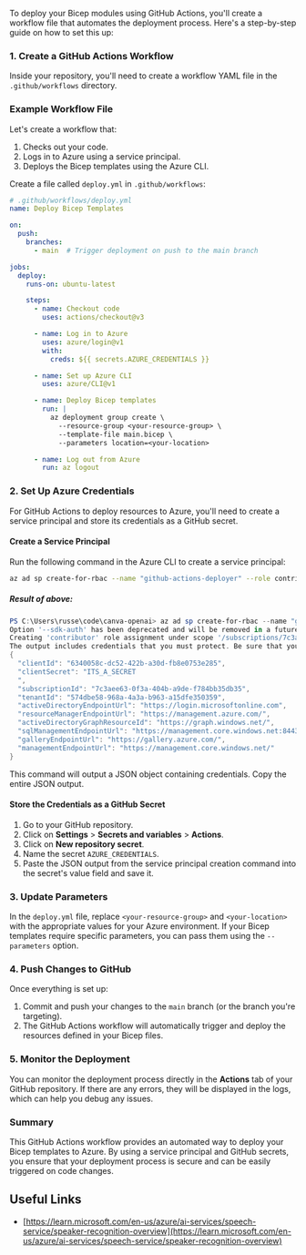 To deploy your Bicep modules using GitHub Actions, you'll create a workflow file that automates the deployment process. Here's a step-by-step guide on how to set this up:

### 1. **Create a GitHub Actions Workflow**

Inside your repository, you'll need to create a workflow YAML file in the `.github/workflows` directory.

### Example Workflow File

Let's create a workflow that:

1. Checks out your code.
2. Logs in to Azure using a service principal.
3. Deploys the Bicep templates using the Azure CLI.

Create a file called `deploy.yml` in `.github/workflows`:

```yaml
# .github/workflows/deploy.yml
name: Deploy Bicep Templates

on:
  push:
    branches:
      - main  # Trigger deployment on push to the main branch

jobs:
  deploy:
    runs-on: ubuntu-latest

    steps:
      - name: Checkout code
        uses: actions/checkout@v3

      - name: Log in to Azure
        uses: azure/login@v1
        with:
          creds: ${{ secrets.AZURE_CREDENTIALS }}

      - name: Set up Azure CLI
        uses: azure/CLI@v1

      - name: Deploy Bicep templates
        run: |
          az deployment group create \
            --resource-group <your-resource-group> \
            --template-file main.bicep \
            --parameters location=<your-location>

      - name: Log out from Azure
        run: az logout
```

### 2. **Set Up Azure Credentials**

For GitHub Actions to deploy resources to Azure, you'll need to create a service principal and store its credentials as a GitHub secret.

#### Create a Service Principal

Run the following command in the Azure CLI to create a service principal:

```bash
az ad sp create-for-rbac --name "github-actions-deployer" --role contributor --scopes /subscriptions/<your-subscription-id>/resourceGroups/<your-resource-group> --sdk-auth
```

##### Result of above:

```powershell
PS C:\Users\russe\code\canva-openai> az ad sp create-for-rbac --name "github-actions-deployer" --role contributor --scopes /subscriptions/7c3aee63-0f3a-404b-a9de-f784bb35db35 --sdk-auth
Option '--sdk-auth' has been deprecated and will be removed in a future release.
Creating 'contributor' role assignment under scope '/subscriptions/7c3aee63-0f3a-404b-a9de-f784bb35db35'
The output includes credentials that you must protect. Be sure that you do not include these credentials in your code or check the credentials into your source control. For more information, see https://aka.ms/azadsp-cli
{
  "clientId": "6340058c-dc52-422b-a30d-fb8e0753e285",
  "clientSecret": "ITS_A_SECRET
  ",
  "subscriptionId": "7c3aee63-0f3a-404b-a9de-f784bb35db35",
  "tenantId": "574dbe58-968a-4a3a-b963-a15dfe350359",
  "activeDirectoryEndpointUrl": "https://login.microsoftonline.com",
  "resourceManagerEndpointUrl": "https://management.azure.com/",
  "activeDirectoryGraphResourceId": "https://graph.windows.net/",
  "sqlManagementEndpointUrl": "https://management.core.windows.net:8443/",
  "galleryEndpointUrl": "https://gallery.azure.com/",
  "managementEndpointUrl": "https://management.core.windows.net/"
}
```

This command will output a JSON object containing credentials. Copy the entire JSON output.

#### Store the Credentials as a GitHub Secret

1. Go to your GitHub repository.
2. Click on **Settings** > **Secrets and variables** > **Actions**.
3. Click on **New repository secret**.
4. Name the secret `AZURE_CREDENTIALS`.
5. Paste the JSON output from the service principal creation command into the secret's value field and save it.

### 3. **Update Parameters**

In the `deploy.yml` file, replace `<your-resource-group>` and `<your-location>` with the appropriate values for your Azure environment. If your Bicep templates require specific parameters, you can pass them using the `--parameters` option.

### 4. **Push Changes to GitHub**

Once everything is set up:

1. Commit and push your changes to the `main` branch (or the branch you're targeting).
2. The GitHub Actions workflow will automatically trigger and deploy the resources defined in your Bicep files.

### 5. **Monitor the Deployment**

You can monitor the deployment process directly in the **Actions** tab of your GitHub repository. If there are any errors, they will be displayed in the logs, which can help you debug any issues.

### Summary

This GitHub Actions workflow provides an automated way to deploy your Bicep templates to Azure. By using a service principal and GitHub secrets, you ensure that your deployment process is secure and can be easily triggered on code changes.

## Useful Links

- [https://learn.microsoft.com/en-us/azure/ai-services/speech-service/speaker-recognition-overview](https://learn.microsoft.com/en-us/azure/ai-services/speech-service/speaker-recognition-overview)